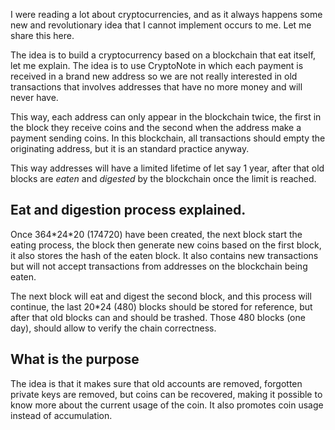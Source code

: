 ---
---

I were reading a lot about cryptocurrencies, and as it always happens some new
and revolutionary idea that I cannot implement occurs to me. Let me share this
here.

The idea is to build a cryptocurrency based on a blockchain that eat itself,
let me explain. The idea is to use CryptoNote in which each payment is received
in a brand new address so we are not really interested in old transactions that
involves addresses that have no more money and will never have.

This way, each address can only appear in the blockchain twice, the first in the
block they receive coins and the second when the address make a payment sending
coins. In this blockchain, all transactions should empty the originating
address, but it is an standard practice anyway.

This way addresses will have a limited lifetime of let say 1 year, after that
old blocks are _eaten_ and _digested_ by the blockchain once the limit is reached.

## Eat and digestion process explained.

Once 364\*24\*20 (174720) have been created, the next block start the eating
process, the block then generate new coins based on the first block, it also
stores the hash of the eaten block. It also contains new transactions but will
not accept transactions from addresses on the blockchain being eaten.

The next block will eat and digest the second block, and this process will
continue, the last 20*24 (480) blocks should be stored for reference, but after
that old blocks can and should be trashed. Those 480 blocks (one day), should
allow to verify the chain correctness.

## What is the purpose

The idea is that it makes sure that old accounts are removed, forgotten private
keys are removed, but coins can be recovered, making it possible to know more
about the current usage of the coin. It also promotes coin usage instead of
accumulation.
